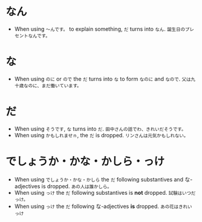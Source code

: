 # なん

* When using `～んです。` to explain something, `だ` turns into `なん`. `誕⽣⽇のプレセントなんです。`

# な

* When using `のに` or `ので` the  `だ` turns into `な` to form `なのに` and `なので`. `父は九十歳なのに、まだ働いています。`

# だ

* When using `そうです`, `な` turns into `だ`. `田中さんの話でわ、きれいだそうです。`
* When using `かもしれませｎ`, the `だ` is dropped. `リンさんは元気かもしれない。`

# でしょうか・かな・かしら・っけ

* When using `でしょうか・かな・かしら` the `だ` following substantives and な-adjectives is dropped. `あの人は誰かしら。`
* When using `っけ` the `だ` following substantives is **not** dropped. `試験はいつだっけ。`
* When using `っけ` the `だ` following な-adjectives **is** dropped. `あの花はきれいっけ`
